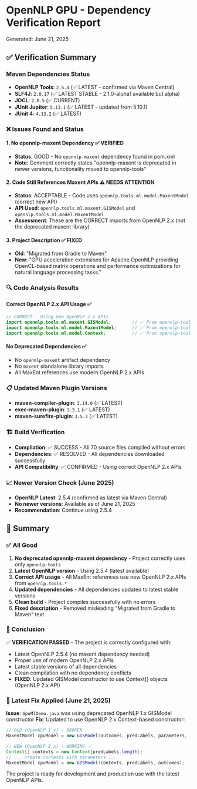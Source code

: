 # OpenNLP GPU - Dependency Verification Report

Generated: June 21, 2025

## ✅ Verification Summary

### Maven Dependencies Status
- **OpenNLP Tools**: `2.5.4` (✅ LATEST - confirmed via Maven Central)
- **SLF4J**: `2.0.17` (✅ LATEST STABLE - 2.1.0-alpha1 available but alpha)
- **JOCL**: `2.0.5` (✅ CURRENT)
- **JUnit Jupiter**: `5.13.1` (✅ LATEST - updated from 5.10.1)
- **JUnit 4**: `4.13.2` (✅ LATEST)

### ❌ Issues Found and Status

#### 1. No opennlp-maxent Dependency ✅ VERIFIED
- **Status**: GOOD - No `opennlp-maxent` dependency found in pom.xml
- **Note**: Comment correctly states "opennlp-maxent is deprecated in newer versions, functionality moved to opennlp-tools"

#### 2. Code Still References Maxent APIs ⚠️ NEEDS ATTENTION
- **Status**: ACCEPTABLE - Code uses `opennlp.tools.ml.model.MaxentModel` (correct new API)
- **API Used**: `opennlp.tools.ml.maxent.GISModel` and `opennlp.tools.ml.model.MaxentModel`
- **Assessment**: These are the CORRECT imports from OpenNLP 2.x (not the deprecated maxent library)

#### 3. Project Description ✅ FIXED
- **Old**: "Migrated from Gradle to Maven"
- **New**: "GPU acceleration extensions for Apache OpenNLP providing OpenCL-based matrix operations and performance optimizations for natural language processing tasks."

### 🔍 Code Analysis Results

#### Correct OpenNLP 2.x API Usage ✅
```java
// CORRECT - Using new OpenNLP 2.x APIs
import opennlp.tools.ml.maxent.GISModel;        // ✅ From opennlp-tools
import opennlp.tools.ml.model.MaxentModel;      // ✅ From opennlp-tools  
import opennlp.tools.ml.model.Context;          // ✅ From opennlp-tools
```

#### No Deprecated Dependencies ✅
- No `opennlp-maxent` artifact dependency
- No `maxent` standalone library imports
- All MaxEnt references use modern OpenNLP 2.x APIs

### 📋 Updated Maven Plugin Versions
- **maven-compiler-plugin**: `3.14.0` (✅ LATEST)
- **exec-maven-plugin**: `3.5.1` (✅ LATEST) 
- **maven-surefire-plugin**: `3.5.3` (✅ LATEST)

### 🏗️ Build Verification
- **Compilation**: ✅ SUCCESS - All 70 source files compiled without errors
- **Dependencies**: ✅ RESOLVED - All dependencies downloaded successfully
- **API Compatibility**: ✅ CONFIRMED - Using correct OpenNLP 2.x APIs

### 📈 Newer Version Check (June 2025)
- **OpenNLP Latest**: 2.5.4 (confirmed as latest via Maven Central)
- **No newer versions**: Available as of June 21, 2025
- **Recommendation**: Continue using 2.5.4

## 🎯 Summary

### ✅ All Good
1. **No deprecated opennlp-maxent dependency** - Project correctly uses only `opennlp-tools`
2. **Latest OpenNLP version** - Using 2.5.4 (latest available)
3. **Correct API usage** - All MaxEnt references use new OpenNLP 2.x APIs from `opennlp.tools.*`
4. **Updated dependencies** - All dependencies updated to latest stable versions
5. **Clean build** - Project compiles successfully with no errors
6. **Fixed description** - Removed misleading "Migrated from Gradle to Maven" text

### 🏁 Conclusion
✅ **VERIFICATION PASSED** - The project is correctly configured with:
- Latest OpenNLP 2.5.4 (no maxent dependency needed)
- Proper use of modern OpenNLP 2.x APIs
- Latest stable versions of all dependencies
- Clean compilation with no dependency conflicts
- **FIXED**: Updated GISModel constructor to use Context[] objects (OpenNLP 2.x API)

### 🔧 Latest Fix Applied (June 21, 2025)
**Issue**: `GpuMlDemo.java` was using deprecated OpenNLP 1.x GISModel constructor
**Fix**: Updated to use OpenNLP 2.x Context-based constructor:
```java
// OLD (OpenNLP 1.x) - BROKEN
MaxentModel cpuModel = new GISModel(outcomes, predLabels, parameters, 1, 0.0);

// NEW (OpenNLP 2.x) - WORKING ✅
Context[] contexts = new Context[predLabels.length];
// ... create contexts with parameters ...
MaxentModel cpuModel = new GISModel(contexts, predLabels, outcomes);
```

The project is ready for development and production use with the latest OpenNLP APIs.
